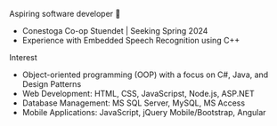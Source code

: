 
Aspiring software developer  👋

- Conestoga Co-op Stuendet | Seeking Spring 2024
- Experience with Embedded Speech Recognition using C++


Interest
- Object-oriented programming (OOP) with a focus on C#, Java, and Design Patterns
- Web Development: HTML, CSS, JavaScripst, Node.js, ASP.NET
- Database Management: MS SQL Server, MySQL, MS Access
- Mobile Applications: JavaScript, jQuery Mobile/Bootstrap, Angular

